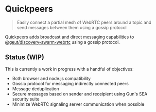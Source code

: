 # Quickpeers
> Easily connect a partial mesh of WebRTC peers around a topic and send messages between them using a gossip protocol

Quickpeers adds broadcast and direct messaging capabilities to [@geut/discovery-swarm-webrtc](https://github.com/geut/discovery-swarm-webrtc) using a gossip protocol.

## Status (WIP)
This is currently a work in progress with a handful of objectives:

- Both browser and node.js compatibility
- Gossip protocol for messaging indirectly connected peers
- Message deduplication
- Secure messages based on sender and receipient using Gun's SEA security suite
- Minimize WebRTC signaling server communication when possible